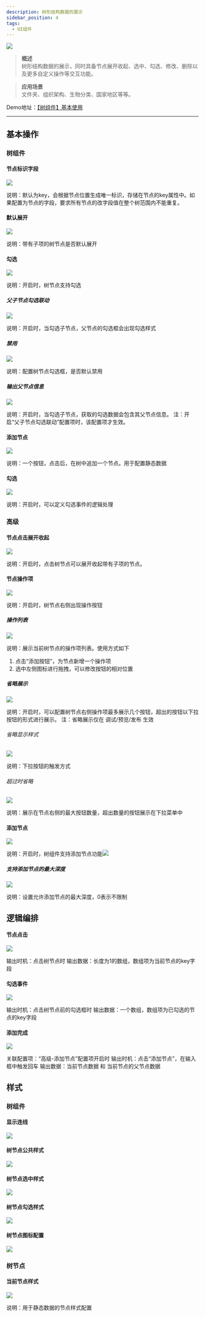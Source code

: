 ```yaml
---
description: 树形结构数据的展示
sidebar_position: 4
tags:
  - UI组件
---
```


![](img/img1.webp)


> **概述**\
> 树形结构数据的展示，同时具备节点展开收起、选中、勾选、修改、删除以及更多自定义操作等交互功能。

> **应用场景**\
> 文件夹、组织架构、生物分类、国家地区等等。

Demo地址：[【树组件】基本使用](https://my.mybricks.world/mybricks-app-pcspa/index.html?id=470870747357253)

----

## 基本操作
### 树组件
#### 节点标识字段
![](img/img2.webp)

说明：默认为key，会根据节点位置生成唯一标识，存储在节点的key属性中。如果配置为节点的字段，要求所有节点的改字段值在整个树范围内不能重复。
#### 默认展开
![](img/img3.webp)

说明：带有子项的树节点是否默认展开
#### 勾选
![](img/img4.webp)

说明：开启时，树节点支持勾选
##### 父子节点勾选联动
![](img/img5.webp)

说明：开启时，当勾选子节点，父节点的勾选框会出现勾选样式
##### 禁用
![](img/img6.webp)

说明：配置树节点勾选框，是否默认禁用
##### 输出父节点信息
![](img/img7.webp)

说明：开启时，当勾选子节点，获取的勾选数据会包含其父节点信息。
注：开启“父子节点勾选联动”配置项时，该配置项才生效。
#### 添加节点
![](img/img8.webp)

说明：一个按钮，点击后，在树中追加一个节点。用于配置静态数据
#### 勾选
![](img/img9.webp)

说明：开启时，可以定义勾选事件的逻辑处理
### 高级
#### 节点点击展开收起
![](img/img10.webp)

说明：开启时，点击树节点可以展开收起带有子项的节点。
#### 节点操作项
![](img/img11.webp)

说明：开启时，树节点右侧出现操作按钮
##### 操作列表
![](img/img12.webp)

说明：展示当前树节点的操作项列表。使用方式如下

1. 点击“添加按钮”，为节点新增一个操作项
2. 选中左侧图标进行拖拽，可以修改按钮的相对位置
##### 省略展示
![](img/img13.webp)

说明：开启时，可以配置树节点右侧操作项最多展示几个按钮，超出的按钮以下拉按钮的形式进行展示。
注：省略展示仅在 调试/预览/发布 生效
###### 省略显示样式
![](img/img14.webp)

说明：下拉按钮的触发方式
###### 超过时省略
![](img/img15.webp)

说明：展示在节点右侧的最大按钮数量，超出数量的按钮展示在下拉菜单中
#### 添加节点
![](img/img16.webp)

说明：开启时，树组件支持添加节点功能![](img/img17.webp)
##### 支持添加节点的最大深度
![](img/img18.webp)

说明：设置允许添加节点的最大深度，0表示不限制
## 逻辑编排
#### 节点点击
![](img/img19.png)

输出时机：点击树节点时
输出数据：长度为1的数组，数组项为当前节点的key字段
#### 勾选事件
![](img/img20.png)

输出时机：点击树节点前的勾选框时
输出数据：一个数组，数组项为已勾选的节点的key字段
#### 添加完成
![](img/img21.png)

关联配置项：“高级-添加节点”配置项开启时
输出时机：点击“添加节点”，在输入框中触发回车
输出数据：当前节点数据 和 当前节点的父节点数据
## 样式
### 树组件
#### 显示连线
![](img/img22.png)
#### 树节点公共样式
![](img/img23.png)
#### 树节点选中样式
![](img/img24.png)
#### 树节点勾选样式
![](img/img25.png)
#### 树节点图标配置
![](img/img26.png)
### 树节点
#### 当前节点样式
![](img/img27.png)

说明：用于静态数据的节点样式配置

